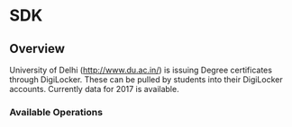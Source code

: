 # SDK

## Overview

University of Delhi (http://www.du.ac.in/) is issuing Degree certificates through DigiLocker. These can be pulled by students into their DigiLocker accounts. Currently data for 2017 is available.

### Available Operations

